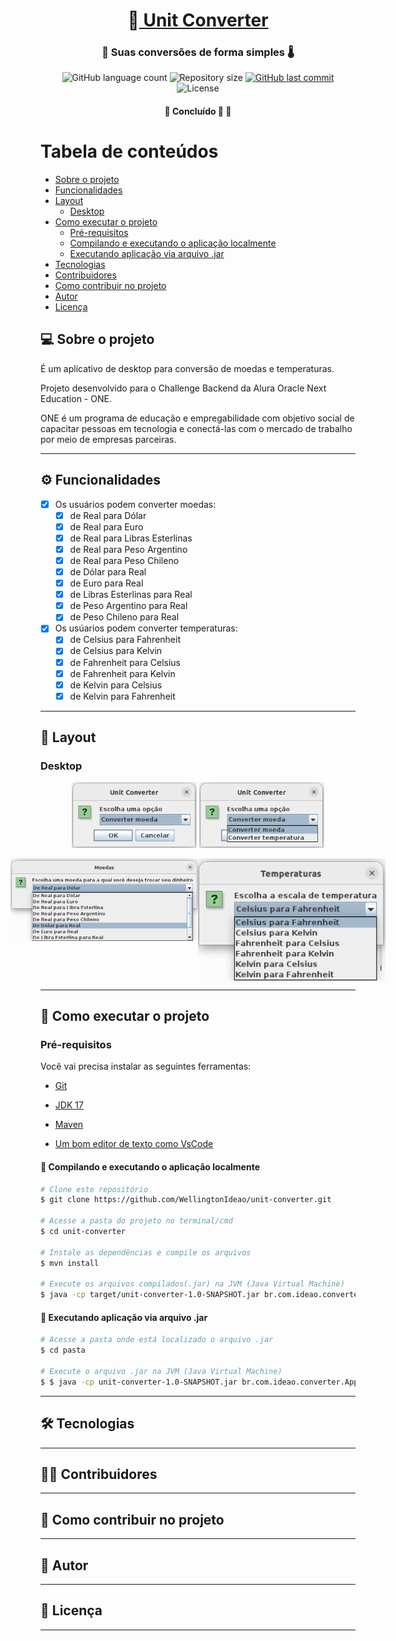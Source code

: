 <h1 align="center">
     💱<a href="#" alt="site do unit converter"> Unit Converter </a>
</h1>
<h3 align="center">
    💸 Suas conversões de forma simples 🌡️ 
</h3>

<p align="center">
  <img alt="GitHub language count" src="https://img.shields.io/github/languages/count/wellingtonideao/unit-converter">
  <img alt="Repository size" src="https://img.shields.io/github/repo-size/wellingtonideao/unit-converter">
  <a href="https://github.com/tgmarinho/README-ecoleta/commits/master">
    <img alt="GitHub last commit" src="https://img.shields.io/github/last-commit/wellingtonideao/unit-converter">
  </a>
  <img alt="License" src="https://img.shields.io/github/license/wellingtonideao/unit-converter">  
</p>

<h4 align="center">
	🚧 Concluído 🚀 🚧
</h4>

Tabela de conteúdos
=====================

   * [Sobre o projeto](#-sobre-o-projeto)
   * [Funcionalidades](#-funcionalidades)
   * [Layout](#-layout)
     * [Desktop](#desktop) 
   * [Como executar o projeto](#-como-executar-o-projeto)
     * [Pré-requisitos](#pré-requisitos)
     * [Compilando e executando o aplicação localmente](#user-content--compilando-e-executando-o-aplicação-localmente)
     * [Executando aplicação via arquivo .jar](#user-content--executando-aplicação-via-arquivo-.jar)
   * [Tecnologias](#-tecnologias)
   * [Contribuidores](#-contribuidores)
   * [Como contribuir no projeto](#-como-contribuir-no-projeto)
   * [Autor](#-autor)
   * [Licença](#-licença)

## 💻 Sobre o projeto

É um aplicativo de desktop para conversão de moedas e temperaturas.

Projeto desenvolvido para o Challenge Backend da Alura Oracle Next Education - ONE.

ONE é um programa de educação e empregabilidade com objetivo social de capacitar pessoas em tecnologia e conectá-las com o mercado de trabalho por meio de empresas parceiras.

---

## ⚙ Funcionalidades

- [x] Os usuários podem converter moedas:
  - [x] de Real para Dólar
  - [x] de Real para Euro
  - [x] de Real para Libras Esterlinas
  - [x] de Real para Peso Argentino
  - [x] de Real para Peso Chileno
  - [x] de Dólar para Real
  - [x] de Euro para Real
  - [x] de Libras Esterlinas para Real
  - [x] de Peso Argentino para Real
  - [x] de Peso Chileno para Real

- [x] Os usúarios podem converter temperaturas:  
  - [x] de Celsius para Fahrenheit
  - [x] de Celsius para Kelvin
  - [x] de Fahrenheit para Celsius
  - [x] de Fahrenheit para Kelvin
  - [x] de Kelvin para Celsius
  - [x] de Kelvin para Fahrenheit
  
---

## 🎨 Layout

### Desktop
<p align="center">
  <img alt="Menu principal" title="#Menu principal" src="./assets/menu-principal.png" width="200px">
  <img alt="Opções de conversões" title="#Opções de conversões" src="./assets/opcoes-de-conversoes.png" width="200px">
</p>
<p align="center" style="display: flex; align-items: flex-start; justify-content: center;">
  <img alt="NextLevelWeek" title="#NextLevelWeek" src="./assets/conversor-de-moedas.png" width="300px">
  <img alt="NextLevelWeek" title="#NextLevelWeek" src="./assets/conversor-de-temperatura.png" width="300px">
</p>

---

## 🚀 Como executar o projeto

### Pré-requisitos
Você vai precisa instalar as seguintes ferramentas:
* [Git](https://git-scm.com)
* [JDK 17](https://www.oracle.com/java/technologies/javase/jdk17-archive-downloads.html)
* [Maven](https://maven.apache.org/download.cgi)

* [Um bom editor de texto como VsCode](https://code.visualstudio.com/)

#### 🎲 Compilando e executando o aplicação localmente

 ```bash
# Clone este repositório
$ git clone https://github.com/WellingtonIdeao/unit-converter.git

# Acesse a pasta do projeto no terminal/cmd
$ cd unit-converter

# Instale as dependências e compile os arquivos
$ mvn install

# Execute os arquivos compilados(.jar) na JVM (Java Virtual Machine)
$ java -cp target/unit-converter-1.0-SNAPSHOT.jar br.com.ideao.converter.App
```

#### 🧭 Executando aplicação via arquivo .jar

```bash
# Acesse a pasta onde está localizado o arquivo .jar
$ cd pasta

# Execute o arquivo .jar na JVM (Java Virtual Machine)
$ $ java -cp unit-converter-1.0-SNAPSHOT.jar br.com.ideao.converter.App
```
---

## 🛠 Tecnologias

---

## 👨‍💻 Contribuidores

---

## 💪 Como contribuir no projeto

---

## 🦸 Autor

---

## 📝 Licença

---
